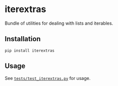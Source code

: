 # iterextras

Bundle of utilities for dealing with lists and iterables.

## Installation

```
pip install iterextras
```

## Usage

See [`tests/test_iterextras.py`](https://github.com/scanner-research/iterextras/blob/master/tests/test_iterextras.py) for usage.
